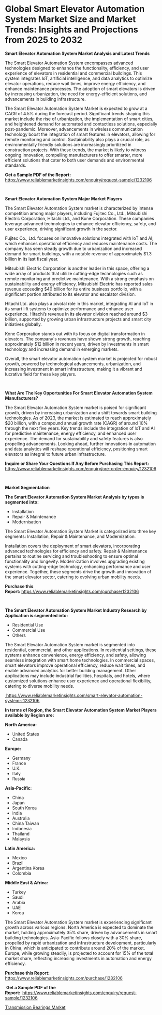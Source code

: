 <p><h1>Global Smart Elevator Automation System Market Size and Market Trends: Insights and Projections from 2025 to 2032</h1></p><p><strong>Smart Elevator Automation System Market Analysis and Latest Trends</strong></p>
<p><p>The Smart Elevator Automation System encompasses advanced technologies designed to enhance the functionality, efficiency, and user experience of elevators in residential and commercial buildings. This system integrates IoT, artificial intelligence, and data analytics to optimize elevator operations, reduce wait times, improve energy efficiency, and enhance maintenance processes. The adoption of smart elevators is driven by increasing urbanization, the need for energy-efficient solutions, and advancements in building infrastructure.</p><p>The Smart Elevator Automation System Market is expected to grow at a CAGR of 4.5% during the forecast period. Significant trends shaping this market include the rise of urbanization, the implementation of smart cities, and heightened demand for automated and contactless solutions, especially post-pandemic. Moreover, advancements in wireless communication technology boost the integration of smart features in elevators, allowing for remote monitoring and control. Sustainability also plays a crucial role, as environmentally friendly solutions are increasingly prioritized in construction projects. With these trends, the market is likely to witness ongoing innovation, compelling manufacturers to offer smarter, more efficient solutions that cater to both user demands and environmental standards.</p></p>
<p><strong>Get a Sample PDF of the Report:&nbsp;</strong> <a href="https://www.reliablemarketinsights.com/enquiry/request-sample/1232106?utm_campaign=3040&utm_medium=2&utm_source=Github&utm_content=ia&utm_term=09042025&utm_id=smart-elevator-automation-system">https://www.reliablemarketinsights.com/enquiry/request-sample/1232106</a></p>
<p>&nbsp;</p>
<p><strong>Smart Elevator Automation System Major Market Players</strong></p>
<p><p>The Smart Elevator Automation System market is characterized by intense competition among major players, including Fujitec Co., Ltd., Mitsubishi Electric Corporation, Hitachi Ltd., and Kone Corporation. These companies leverage advanced technologies to enhance elevator efficiency, safety, and user experience, driving significant growth in the sector.</p><p>Fujitec Co., Ltd. focuses on innovative solutions integrated with IoT and AI, which enhances operational efficiency and reduces maintenance costs. The company has seen steady growth due to urbanization and increased demand for smart buildings, with a notable revenue of approximately $1.3 billion in its last fiscal year. </p><p>Mitsubishi Electric Corporation is another leader in this space, offering a wide array of products that utilize cutting-edge technologies such as remote monitoring and predictive maintenance. With a strong emphasis on sustainability and energy efficiency, Mitsubishi Electric has reported sales revenue exceeding $40 billion for its entire business portfolio, with a significant portion attributed to its elevator and escalator division.</p><p>Hitachi Ltd. also plays a pivotal role in this market, integrating AI and IoT in its smart lift systems to optimize performance and enhance user experience. Hitachi’s revenue in its elevator division reached around $3 billion, supported by growing urban infrastructure projects and smart city initiatives globally.</p><p>Kone Corporation stands out with its focus on digital transformation in elevators. The company's revenues have shown strong growth, reaching approximately $12 billion in recent years, driven by investments in smart technology and increasing demand in emerging markets.</p><p>Overall, the smart elevator automation system market is projected for robust growth, powered by technological advancements, urbanization, and increasing investment in smart infrastructure, making it a vibrant and lucrative field for these key players.</p></p>
<p>&nbsp;</p>
<p><strong>What Are The Key Opportunities For Smart Elevator Automation System Manufacturers?</strong></p>
<p><p>The Smart Elevator Automation System market is poised for significant growth, driven by increasing urbanization and a shift towards smart building technologies. As of 2023, the market is estimated to reach approximately $20 billion, with a compound annual growth rate (CAGR) of around 10% through the next five years. Key trends include the integration of IoT and AI for predictive maintenance, energy efficiency, and enhanced user experience. The demand for sustainability and safety features is also propelling advancements. Looking ahead, further innovations in automation and data analytics will reshape operational efficiency, positioning smart elevators as integral to future urban infrastructure.</p></p>
<p><strong>Inquire or Share Your Questions If Any Before Purchasing This Report:</strong> <a href="https://www.reliablemarketinsights.com/enquiry/pre-order-enquiry/1232106?utm_campaign=3040&utm_medium=2&utm_source=Github&utm_content=ia&utm_term=09042025&utm_id=smart-elevator-automation-system">https://www.reliablemarketinsights.com/enquiry/pre-order-enquiry/1232106</a></p>
<p>&nbsp;</p>
<p><strong>Market Segmentation</strong></p>
<p><strong>The Smart Elevator Automation System Market Analysis by types is segmented into:</strong></p>
<p><ul><li>Installation</li><li>Repair & Maintenance</li><li>Modernisation</li></ul></p>
<p><p>The Smart Elevator Automation System Market is categorized into three key segments: Installation, Repair & Maintenance, and Modernization. </p><p>Installation covers the deployment of smart elevators, incorporating advanced technologies for efficiency and safety. Repair & Maintenance pertains to routine servicing and troubleshooting to ensure optimal functionality and longevity. Modernization involves upgrading existing systems with cutting-edge technology, enhancing performance and user experience. Together, these segments drive the growth and innovation of the smart elevator sector, catering to evolving urban mobility needs.</p></p>
<p><strong>Purchase this Report:&nbsp;</strong><a href="https://www.reliablemarketinsights.com/purchase/1232106?utm_campaign=3040&utm_medium=2&utm_source=Github&utm_content=ia&utm_term=09042025&utm_id=smart-elevator-automation-system">https://www.reliablemarketinsights.com/purchase/1232106</a></p>
<p>&nbsp;</p>
<p><strong>The Smart Elevator Automation System Market Industry Research by Application is segmented into:</strong></p>
<p><ul><li>Residential Use</li><li>Commercial Use</li><li>Others</li></ul></p>
<p><p>The Smart Elevator Automation System market is segmented into residential, commercial, and other applications. In residential settings, these systems enhance convenience, energy efficiency, and safety, allowing seamless integration with smart home technologies. In commercial spaces, smart elevators improve operational efficiency, reduce wait times, and enable advanced analytics for better building management. Other applications may include industrial facilities, hospitals, and hotels, where customized solutions enhance user experience and operational flexibility, catering to diverse mobility needs.</p></p>
<p><a href="https://www.reliablemarketinsights.com/smart-elevator-automation-system-r1232106?utm_campaign=3040&utm_medium=2&utm_source=Github&utm_content=ia&utm_term=09042025&utm_id=smart-elevator-automation-system">&nbsp;https://www.reliablemarketinsights.com/smart-elevator-automation-system-r1232106</a></p>
<p><strong>In terms of Region, the Smart Elevator Automation System Market Players available by Region are:</strong></p>
<p>
    <p> <strong> North America: </strong>
        <ul>
            <li>United States</li>
            <li>Canada</li>
        </ul>
        </p> 
    <p> <strong> Europe: </strong>
        <ul>
            <li>Germany</li>
            <li>France</li>
            <li>U.K.</li>
            <li>Italy</li>
            <li>Russia</li>
        </ul>
        </p> 
    <p> <strong> Asia-Pacific: </strong>
        <ul>
            <li>China</li>
            <li>Japan</li>
            <li>South Korea</li>
            <li>India</li>
            <li>Australia</li>
            <li>China Taiwan</li>
            <li>Indonesia</li>
            <li>Thailand</li>
            <li>Malaysia</li>
        </ul>
        </p> 
    <p> <strong> Latin America: </strong>
        <ul>
            <li>Mexico</li>
            <li>Brazil</li>
            <li>Argentina Korea</li>
            <li>Colombia</li>
        </ul>
        </p> 
    <p> <strong> Middle East & Africa: </strong>
        <ul>
            <li>Turkey</li>
            <li>Saudi</li>
            <li>Arabia</li>
            <li>UAE</li>
            <li>Korea</li>
        </ul>
    </p>
    </p>
<p><p>The Smart Elevator Automation System market is experiencing significant growth across various regions. North America is expected to dominate the market, holding approximately 35% share, driven by advancements in smart building technologies. Asia-Pacific follows closely with a 30% share, propelled by rapid urbanization and infrastructure development, particularly in China, which is anticipated to contribute around 20% of the market. Europe, while growing steadily, is projected to account for 15% of the total market share, reflecting increasing investments in automation and energy efficiency.</p></p>
<p><strong>Purchase this Report: </strong><a href="https://www.reliablemarketinsights.com/purchase/1232106?utm_campaign=3040&utm_medium=2&utm_source=Github&utm_content=ia&utm_term=09042025&utm_id=smart-elevator-automation-system">https://www.reliablemarketinsights.com/purchase/1232106</a></p>
<p>&nbsp;<strong>Get a Sample PDF of the Report:&nbsp;&nbsp;</strong><a href="https://www.reliablemarketinsights.com/enquiry/request-sample/1232106?utm_campaign=3040&utm_medium=2&utm_source=Github&utm_content=ia&utm_term=09042025&utm_id=smart-elevator-automation-system">https://www.reliablemarketinsights.com/enquiry/request-sample/1232106</a></p>
<p><strong></strong></p>
<p><p><a href="https://github.com/sadimsamid/Market-Research-Report-List-1/blob/main/transmission-bearings-market.md?utm_campaign=3040&utm_medium=2&utm_source=Github&utm_content=ia&utm_term=09042025&utm_id=smart-elevator-automation-system">Transmission Bearings Market</a></p></p>